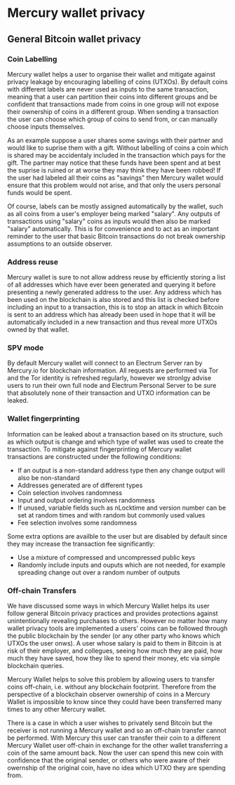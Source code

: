 # Mercury wallet privacy


## General Bitcoin wallet privacy

### Coin Labelling

Mercury wallet helps a user to organise their wallet and mitigate against privacy leakage by encouraging labelling of coins (UTXOs). By default coins with different labels are never used as inputs to the same transaction, meaning that a user can partition their coins into different groups and be confident that transactions made from coins in one group will not expose their ownership of coins in a different group. When sending a transaction the user can choose which group of coins to send from, or can manually choose inputs themselves.

As an example suppose a user shares some savings with their partner and would like to suprise them with a gift. Without labelling of coins a coin which is shared may be accidentaly included in the transaction which pays for the gift. The partner may notice that these funds have been spent and at best the suprise is ruined or at worse they may think they have been robbed! If the user had labeled all their coins as "savings" then Mercury wallet would ensure that this problem would not arise, and that only the users personal funds would be spent.
 
Of course, labels can be mostly assigned automatically by the wallet, such as all coins from a user's employer being marked "salary". Any outputs of transactions using "salary" coins as  inputs would then also be marked "salary" automatically. This is for convenience and to act as an important reminder to the user that basic Bitcoin transactions do not break ownership assumptions to an outside observer.


### Address reuse

Mercury wallet is sure to not allow address reuse by efficiently storing a list of all addresses which have ever been generated and querying it before presenting a newly generated address to the user. Any address which has been used on the blockchain is also stored and this list is checked before including an input to a transaction, this is to stop an attack in which Bitcoin is sent to an address which has already been used in hope that it will be automatically included in a new transaction and thus reveal more UTXOs owned by that wallet.



### SPV mode

By default Mercury wallet will connect to an Electrum Server ran by Mercury.io for blockchain information. All requests are performed via Tor and the Tor identity is refreshed regularly, however we stronlgy advise users to run their own full node and Electrum Personal Server to be sure that absolutely none of their transaction and UTXO information can be leaked. 


### Wallet fingerprinting

Information can be leaked about a transaction based on its structure, such as which output is change and which type of wallet was used to create the transaction. To mitigate against fingerprinting of Mercury wallet transactions are constructed under the following conditions:

- If an output is a non-standard address type then any change output will also be non-standard
- Addresses generated are of different types
- Coin selection involves randomness
- Input and output ordering involves randomness
- If unused, variable fields such as nLocktime and version number can be set at random times and with random but commonly used values
- Fee selection involves some randomness

Some extra options are availble to the user but are  disabled by default since they may increase the transaction fee significantly:

- Use a mixture of  compressed and  uncompressed public keys 
- Randomly include inputs and ouputs which are not needed, for example spreading change out over a random number of outputs




### Off-chain Transfers

We have discussed some ways in which Mercury Wallet helps its user follow general Bitcoin privacy practices and provides protections against unintentionally revealing purchases to others. However no matter how many wallet privacy tools are implemented a users' coins can be followed through the public blockchain by the sender (or any other party who knows which UTXOs the  user onws). A user whose salary is paid to them in Bitcoin is at risk of their employer, and collegues,  seeing how much they are paid, how much they have saved, how they like to spend their money, etc via simple blockchain queries. 

Mercury Wallet helps to solve this problem by allowing users to transfer coins off-chain, i.e. without any blockchain footprint. Therefore from the perspective of a blockchain observer ownership of coins in a Mercury Wallet is impossible to know since they could have been transferred many times to any other Mercury wallet. 

There is a case in which a user wishes to privately send Bitcoin but the receiver is not running a Mercury wallet and so an off-chain transfer cannot be performed. With Mercury this user can transfer their coin to a different Mercury Wallet user off-chain in exchange for the other wallet transferring a coin of the same amount back. Now the user can spend this new coin with confidence that the original sender, or others who were aware of their owernship of the original coin, have no idea which UTXO they are spending from.
